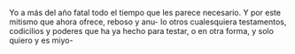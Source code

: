 Yo a más del año fatal todo el tiempo que les parece necesario. Y por este mitismo que ahora ofrece, reboso y anu- lo otros cualesquiera testamentos, codicilios y poderes que ha ya hecho para testar, o en otra forma, y solo quiero y es miyo-
